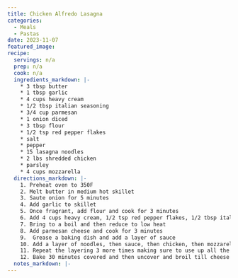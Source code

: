 ```yaml
---
title: Chicken Alfredo Lasagna
categories: 
  - Meals
  - Pastas
date: 2023-11-07
featured_image: 
recipe:
  servings: n/a
  prep: n/a
  cook: n/a
  ingredients_markdown: |-
    * 3 tbsp butter
    * 1 tbsp garlic
    * 4 cups heavy cream
    * 1/2 tbsp italian seasoning
    * 3/4 cup parmesan
    * 1 onion diced
    * 3 tbsp flour
    * 1/2 tsp red pepper flakes
    * salt
    * pepper
    * 15 lasagna noodles
    * 2 lbs shredded chicken
    * parsley
    * 4 cups mozzarella
  directions_markdown: |-
    1. Preheat oven to 350F
    2. Melt butter in medium hot skillet 
    3. Saute onion for 5 minutes
    4. Add garlic to skillet
    5. Once fragrant, add flour and cook for 3 minutes
    6. Add 4 cups heavy cream, 1/2 tsp red pepper flakes, 1/2 tbsp italian seasoning, and salt and pepper
    7. Bring to a boil and then reduce to low heat
    8. Add parmesan cheese and cook for 3 minutes
    9.  Grease a baking dish and add a layer of sauce
    10. Add a layer of noodles, then sauce, then chicken, then mozzarella
    11. Repeat the layering 3 more times making sure to use up all the ingredients
    12. Bake 30 minutes covered and then uncover and broil till cheese is browned
  notes_markdown: |-
---
```

